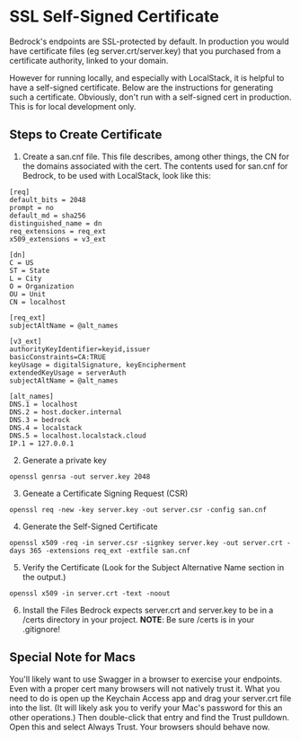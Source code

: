 
# SSL Self-Signed Certificate

Bedrock's endpoints are SSL-protected by default. In production you would have certificate files (eg server.crt/server.key) that you purchased from a certificate authority, linked to your domain.

However for running locally, and especially with LocalStack, it is helpful to have a self-signed certificate. Below are the instructions for generating such a certificate. Obviously, don't run with a self-signed cert in production. This is for local development only.

## Steps to Create Certificate

1. Create a san.cnf file.  This file describes, among other things, the CN for the domains associated with the cert. The contents used for san.cnf for Bedrock, to be used with LocalStack, look like this: 
```
[req]
default_bits = 2048
prompt = no
default_md = sha256
distinguished_name = dn
req_extensions = req_ext
x509_extensions = v3_ext

[dn]
C = US
ST = State
L = City
O = Organization
OU = Unit
CN = localhost

[req_ext]
subjectAltName = @alt_names

[v3_ext]
authorityKeyIdentifier=keyid,issuer
basicConstraints=CA:TRUE
keyUsage = digitalSignature, keyEncipherment
extendedKeyUsage = serverAuth
subjectAltName = @alt_names

[alt_names]
DNS.1 = localhost
DNS.2 = host.docker.internal
DNS.3 = bedrock
DNS.4 = localstack
DNS.5 = localhost.localstack.cloud
IP.1 = 127.0.0.1
```
2. Generate a private key
```
openssl genrsa -out server.key 2048
```
3. Geneate a Certificate Signing Request (CSR)
```
openssl req -new -key server.key -out server.csr -config san.cnf
```
4. Generate the Self-Signed Certificate
```
openssl x509 -req -in server.csr -signkey server.key -out server.crt -days 365 -extensions req_ext -extfile san.cnf
```
5. Verify the Certificate (Look for the Subject Alternative Name section in the output.)
```
openssl x509 -in server.crt -text -noout
```
6. Install the Files
 Bedrock expects server.crt and server.key to be in a /certs directory in your project. **NOTE**: Be sure /certs is in your .gitignore!

## Special Note for Macs
You'll likely want to use Swagger in a browser to exercise your endpoints. Even with a proper cert many browsers will not natively trust it. What you need to do is open up the Keychain Access app and drag your server.crt file into the list. (It will likely ask you to verify your Mac's password for this an other operations.) Then double-click that entry and find the Trust pulldown. Open this and select Always Trust. Your browsers should behave now.